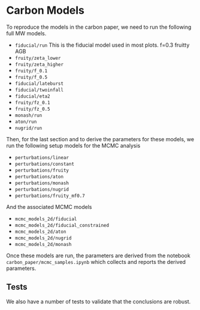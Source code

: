 # Carbon Models

To reproduce the models in the carbon paper, we need to run the following full MW models.

- `fiducial/run` This is the fiducial model used in most plots. f=0.3 fruitty AGB
- `fruity/zeta_lower`
- `fruity/zeta_higher`
- `fruity/f_0.1`
- `fruity/f_0.5`
- `fiducial/lateburst`
- `fiducial/twoinfall`
- `fiducial/eta2`
- `fruity/fz_0.1`
- `fruity/fz_0.5`
- `monash/run`
- `aton/run`
- `nugrid/run`


Then, for the last section and to derive the parameters for these models, we run the following setup models for the MCMC analysis
- `perturbations/linear`
- `perturbations/constant`
- `perturbations/fruity`
- `perturbations/aton`
- `perturbations/monash`
- `perturbations/nugrid`
- `perturbations/fruity_mf0.7`


And the associated MCMC models
- `mcmc_models_2d/fiducial`
- `mcmc_models_2d/fiducial_constrained`
- `mcmc_models_2d/aton`
- `mcmc_models_2d/nugrid`
- `mcmc_models_2d/monash`

Once these models are run, the parameters are derived from the notebook `carbon_paper/mcmc_samples.ipynb` which collects and reports the derived parameters. 



## Tests
We also have a number of tests to validate that the conclusions are robust.

